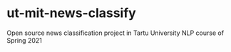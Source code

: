 # ut-mit-news-classify
Open source news classification project in Tartu University NLP course of Spring 2021
